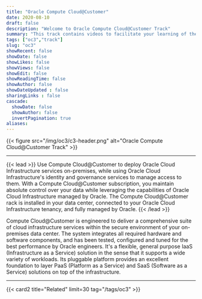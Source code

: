 ```yaml
---
title: "Oracle Compute Cloud@Customer"
date: 2020-08-10
draft: false
description: "Welcome to Oracle Compute Cloud@Customer Track"
summary: "This track contains videos to facilitate your learning of the administrative and user tasks performed with the technologies and tools of the Oracle Compute Cloud@Customer."
tags: ["oc3","track"]
slug: "oc3"
showRecent: false
showDate: false
showLikes: false
showViews: false
showEdit: false
showReadingTime: false
showAuthor: false
showDateUpdated : false
sharingLinks : false
cascade:
  showDate: false
  showAuthor: false
  invertPagination: true
aliases:
---
```


{{< figure src="/img/oc3/c3-header.png" alt="Oracle Compute Cloud@Customer Track" >}}

---

{{< lead >}}
Use Compute Cloud@Customer to deploy Oracle Cloud Infrastructure services on-premises, while using Oracle Cloud Infrastructure's identity and governance services to manage access to them. With a Compute Cloud@Customer subscription, you maintain absolute control over your data while leveraging the capabilities of Oracle Cloud Infrastructure managed by Oracle. The Compute Cloud@Customer rack is installed in your data center, connected to your Oracle Cloud Infrastructure tenancy, and fully managed by Oracle.
{{< /lead >}}

Compute Cloud@Customer is engineered to deliver a comprehensive suite of cloud infrastructure services within the secure environment of your on-premises data center. The system integrates all required hardware and software components, and has been tested, configured and tuned for the best performance by Oracle engineers. It's a flexible, general purpose IaaS (Infrastructure as a Service) solution in the sense that it supports a wide variety of workloads. Its pluggable platform provides an excellent foundation to layer PaaS (Platform as a Service) and SaaS (Software as a Service) solutions on top of the infrastructure.

---

{{< card2 title="Related" limit=30 tag="/tags/oc3" >}}